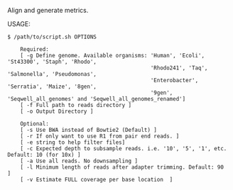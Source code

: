 Align and generate metrics. 

USAGE:

    $ /path/to/script.sh OPTIONS

        Required:
        [ -g Define genome. Available organisms: 'Human', 'Ecoli', 'St43300', 'Staph', 'Rhodo',
                                                 'Rhodo241', 'Taq', 'Salmonella', 'Pseudomonas',
                                                 'Enterobacter', 'Serratia', 'Maize', '8gen', 
                                                 '9gen', 'Seqwell_all_genomes' and 'Seqwell_all_genomes_renamed']
        [ -f Full path to reads directory ]
        [ -o Output Directory ]

        Optional:
        [ -s Use BWA instead of Bowtie2 (Default) ]
        [ -r If only want to use R1 from pair end reads. ]
        [ -e string to help filter files]
        [ -c Expected depth to subsample reads. i.e. '10', '5', '1', etc. Default: 10 (for 10x) ]
        [ -a Use all reads. No downsampling ]
        [ -l Minimum length of reads after adapter trimming. Default: 90  ]
        [ -v Estimate FULL coverage per base location  ]
